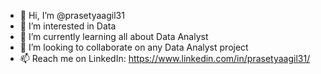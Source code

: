 - 👋 Hi, I’m @prasetyaagil31
- 👀 I’m interested in Data
- 🌱 I’m currently learning all about Data Analyst
- 💞️ I’m looking to collaborate on any Data Analyst project
- 📫 Reach me on LinkedIn: https://www.linkedin.com/in/prasetyaagil31/

<!---
prasetyaagil31/prasetyaagil31 is a ✨ special ✨ repository because its `README.md` (this file) appears on your GitHub profile.
You can click the Preview link to take a look at your changes.
--->
